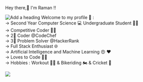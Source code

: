 Hey there,👋 I'm Raman !!


![Add a heading](https://user-images.githubusercontent.com/63340485/115499175-9989d400-a28c-11eb-91b0-53a3e1b0a2dd.jpg)
Welcome to my profile 👔 :  
-> Second Year Computer Science 💻 Undergraduate Student 👨‍🎓  
-> Competitive Coder 👨‍💻  
-> 2🎇 Coder @CodeChef  
-> 3🎇 Problem Solver @HackerRank  
-> Full Stack Enthusiast  🌐  
-> Artificial Intelligence and Machine Learning 😍 ♥  
-> Loves to Code 👨‍💻  
-> Hobbies : Workout 🏋️‍♂️ & Bikeriding 🏍️ & Cricket 🏏  

![](https://komarev.com/ghpvc/?username=thestranger7&color=red)

